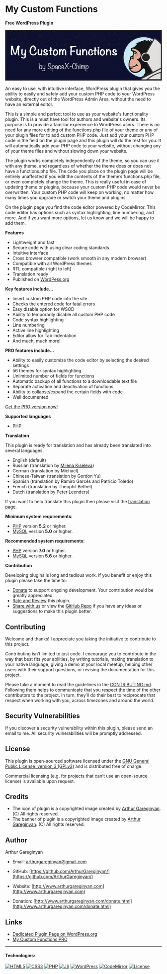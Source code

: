 # My Custom Functions

**Free WordPress Plugin**

![screenshot](https://github.com/ArthurGareginyan/my-custom-functions/blob/master/assets/banner-772x250.png)

An easy to use, with intuitive interface, WordPress plugin that gives you the ability to easily and safely add your custom PHP code to your WordPress website, directly out of the WordPress Admin Area, without the need to have an external editor.

This is a simple and perfect tool to use as your website's functionality plugin. This is a must have tool for authors and website's owners. Its purpose is to provide a familiar experience to WordPress users. There is no need for any more editing of the functions.php file of your theme or any of your plugin files for to add custom PHP code. Just add your custom PHP code in the field on the plugin page and this plugin will do the rest for you. It will automatically add your PHP code to your website, without changing any of your theme files and without slowing down your website.

The plugin works completely independently of the theme, so you can use it with any theme, and regardless of whether the theme does or does not have a functions.php file. The code you place on the plugin page will be entirely unaffected if you edit the contents of the theme’s functions.php file, or even completely change the theme. This is really useful in case of updating theme or plugins, because your custom PHP code would never be overwritten. Your custom PHP code will keep on working, no matter how many times you upgrade or switch your theme and plugins.

On the plugin page you find the code editor powered by CodeMirror. This code editor has options such as syntax highlighting, line numbering, and more. And if you want more options, let us know and we will be happy to add them.

**Features**

* Lightweight and fast
* Secure code with using clear coding standards
* Intuitive interface
* Cross browser compatible (work smooth in any modern browser)
* Compatible with all WordPress themes
* RTL compatible (right to left)
* Translation ready
* Published on [WordPess.org](http://wordpess.org/)

**Key features include...**

* Insert custom PHP code into the site
* Checks the entered code for fatal errors
* Easy disable option for WSOD
* Ability to temporarily disable all custom PHP code
* Code syntax highlighting
* Line numbering
* Active line highlighting
* Editor allow for Tab indentation
* And much, much more!

**PRO features include...**

* Ability to easily customize the code editor by selecting the desired settings
* 56 themes for syntax highlighting
* Unlimited number of fields for functions
* Automatic backup of all functions to a downloadable text file
* Separate activation and deactivation of functions
* Ability to collapse/expand the certain fields with code
* Well documented

[Get the PRO version now!](https://www.spacexchimp.com/plugins/my-custom-functions-pro.html)

**Supported languages**

* PHP

**Translation**

This plugin is ready for translation and has already been translated into several languages.

* English (default)
* Russian (translation by [Milena Kiseleva](https://www.instagram.com/milava_kiseleva/))
* German (translation by Michael)
* Chinese-Taiwan (translation by Gordon Yu)
* Spanish (translation by Ramiro Garcés and Patricio Toledo)
* French (translation by Theophil Bethel)
* Dutch (translation by Peter Leenders)

If you want to help translate this plugin then please visit the [translation page](https://translate.wordpress.org/projects/wp-plugins/my-custom-functions).

**Minimum system requirements:**

* [PHP](https://secure.php.net) version **5.2** or higher.
* [MySQL](https://www.mysql.com) version **5.0** or higher.

**Recommended system requirements:**

* [PHP](https://secure.php.net) version **7.0** or higher.
* [MySQL](https://www.mysql.com) version **5.6** or higher.

**Contribution**

Developing plugins is long and tedious work. If you benefit or enjoy this plugin please take the time to:

* [Donate](https://www.spacexchimp.com/donate.html) to support ongoing development. Your contribution would be greatly appreciated.
* [Rate and Review](https://wordpress.org/support/plugin/my-custom-functions/reviews/#new-post) this plugin.
* [Share with us](https://www.spacexchimp.com/contact.html) or view the [GitHub Repo](https://github.com/ArthurGareginyan/my-custom-functions) if you have any ideas or suggestions to make this plugin better.


## Contributing

Welcome and thanks! I appreciate you taking the initiative to contribute to this project.

Contributing isn’t limited to just code. I encourage you to contribute in the way that best fits your abilities, by writing tutorials, making translation to your native language, giving a demo at your local meetup, helping other users with their support questions, or revising  the documentation for this project.

Please take a moment to read the guidelines in the [CONTRIBUTING.md](https://github.com/ArthurGareginyan/my-custom-functions/blob/master/CONTRIBUTING.md). Following them helps to communicate that you respect the time of the other contributors to the project. In turn, they’ll do their best to reciprocate that respect when working with you, across timezones and around the world.


## Security Vulnerabilities

If you discover a security vulnerability within this plugin, please send an email to me. All security vulnerabilities will be promptly addressed.


## License

This plugin is open-sourced software licensed under the [GNU General Public License, version 3 (GPLv3)](http://www.gnu.org/licenses/gpl-3.0.html) and is distributed free of charge.

Commercial licensing (e.g. for projects that can’t use an open-source license) is available upon request.


## Credits

* The icon of plugin is a copyrighted image created by [Arthur Gareginyan](http://www.arthurgareginyan.com). (C) All rights reserved.
* The banner of plugin is a copyrighted image created by [Arthur Gareginyan](http://www.arthurgareginyan.com). (C) All rights reserved.


## Author

Arthur Gareginyan

* Email: arthurgareginyan@gmail.com

* GitHub: [https://github.com/ArthurGareginyan/](https://github.com/ArthurGareginyan/)

* Website: [http://www.arthurgareginyan.com](http://www.arthurgareginyan.com)

* Donation: [http://www.arthurgareginyan.com/donate.html](http://www.arthurgareginyan.com/donate.html)


## Links

* [Dedicated Plugin Page on WordPress.org](https://wordpress.org/plugins/my-custom-functions/)
* [My Custom Functions PRO](https://www.spacexchimp.com/plugins/my-custom-functions-pro.html)


---
#### Technologies:

[![HTML5](http://mycyberuniverse.com/public-files/images/logos/HTML5.png)]()
[![CSS3](http://mycyberuniverse.com/public-files/images/logos/CSS3.png)]()
[![PHP](http://mycyberuniverse.com/public-files/images/logos/PHP.png)]()
[![JS](http://mycyberuniverse.com/public-files/images/logos/JavaScript.png)]()
[![WordPress](http://mycyberuniverse.com/public-files/images/logos/WordPress.png)](https://wordpress.org)
[![CodeMirror](http://mycyberuniverse.com/public-files/images/logos/CodeMirror.png)]()
[![License](http://mycyberuniverse.com/public-files/images/logos/GPLv3.png)](http://www.gnu.org/licenses/gpl-3.0.html)
